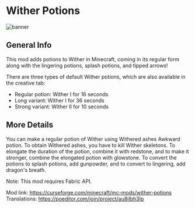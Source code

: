 # Wither Potions

![banner](https://github.com/SirJain0/WitherPotions/assets/94301223/1e4b0150-5bef-40ff-a44a-431df5039420)

## General Info

This mod adds potions to Wither in Minecraft, coming in its regular form along with the lingering potions, splash potions, and tipped arrows!

There are three types of default Wither potions, which are also available in the creative tab:
- Regular potion: Wither I for 16 seconds
- Long variant: Wither I for 36 seconds
- Strong variant: Wither II for 10 seconds

## More Details

You can make a regular potion of Wither using Withered ashes Awkward potion. To obtain Withered ashes, you have to kill Wither skeletons. To elongate the duration of the potion, combine it with redstone, and to make it stronger, combine the elongated potion with glowstone. To convert the potions to splash potions, add gunpowder, and to convert to lingering, add dragon's breath.

Note: This mod requires Fabric API.

Mod link: https://curseforge.com/minecraft/mc-mods/wither-potions
<br>
Translations: https://poeditor.com/join/project/au8iIbh3Ip